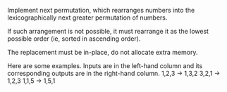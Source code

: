 
Implement next permutation, which rearranges numbers into the lexicographically next greater permutation of numbers.


If such arrangement is not possible, it must rearrange it as the lowest possible order (ie, sorted in ascending order).


The replacement must be in-place, do not allocate extra memory.


Here are some examples. Inputs are in the left-hand column and its corresponding outputs are in the right-hand column.
1,2,3 &#8594; 1,3,2
3,2,1 &#8594; 1,2,3
1,1,5 &#8594; 1,5,1
